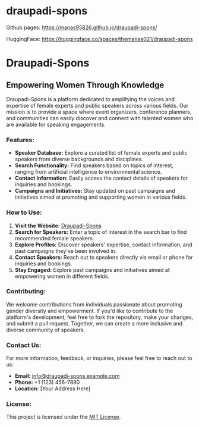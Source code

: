 # draupadi-spons


Github pages:
https://manas95826.github.io/draupadi-spons/

HuggingFace:
https://huggingface.co/spaces/themanas021/draupadi-spons


# Draupadi-Spons

## Empowering Women Through Knowledge

Draupadi-Spons is a platform dedicated to amplifying the voices and expertise of female experts and public speakers across various fields. Our mission is to provide a space where event organizers, conference planners, and communities can easily discover and connect with talented women who are available for speaking engagements.

### Features:

- **Speaker Database:** Explore a curated list of female experts and public speakers from diverse backgrounds and disciplines.
- **Search Functionality:** Find speakers based on topics of interest, ranging from artificial intelligence to environmental science.
- **Contact Information:** Easily access the contact details of speakers for inquiries and bookings.
- **Campaigns and Initiatives:** Stay updated on past campaigns and initiatives aimed at promoting and supporting women in various fields.

### How to Use:

1. **Visit the Website:** [Draupadi-Spons](https://draupadi-spons.example.com)
2. **Search for Speakers:** Enter a topic of interest in the search bar to find recommended female speakers.
3. **Explore Profiles:** Discover speakers' expertise, contact information, and past campaigns they've been involved in.
4. **Contact Speakers:** Reach out to speakers directly via email or phone for inquiries and bookings.
5. **Stay Engaged:** Explore past campaigns and initiatives aimed at empowering women in different fields.

### Contributing:

We welcome contributions from individuals passionate about promoting gender diversity and empowerment. If you'd like to contribute to the platform's development, feel free to fork the repository, make your changes, and submit a pull request. Together, we can create a more inclusive and diverse community of speakers.

### Contact Us:

For more information, feedback, or inquiries, please feel free to reach out to us:

- **Email:** [info@draupadi-spons.example.com](mailto:info@draupadi-spons.example.com)
- **Phone:** +1 (123) 456-7890
- **Location:** [Your Address Here]

### License:

This project is licensed under the [MIT License](LICENSE).
